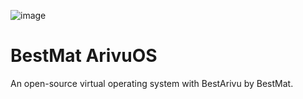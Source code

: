 ![image](https://github.com/bestmat-inc/arivuos/assets/76582849/7e6b0407-fac7-453d-8d25-599a6272677e)

# BestMat ArivuOS
An open-source virtual operating system with BestArivu by BestMat.
